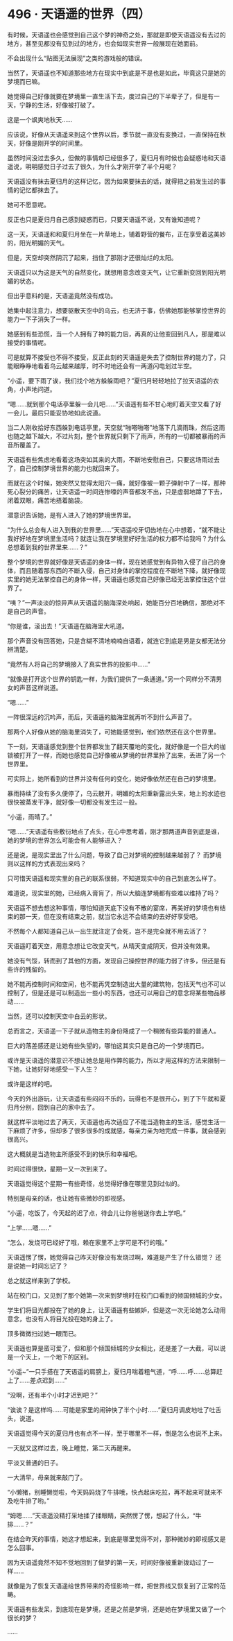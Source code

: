 # 496 · 天语遥的世界（四）

有时候，天语遥也会感觉到自己这个梦的神奇之处，那就是即使天语遥没有去过的地方，甚至见都没有见到过的地方，也会如现实世界一般展现在她面前。

不会出现什么“贴图无法展现”之类的游戏般的错误。

当然了，天语遥也不知道那些地方在现实中到底是不是也是如此，毕竟这只是她的梦境而已嘛。

她觉得自己好像就要在梦境里一直生活下去，度过自己的下半辈子了，但是有一天，宁静的生活，好像被打破了。

这是一个飒爽地秋天……

应该说，好像从天语遥来到这个世界以后，季节就一直没有变换过，一直保持在秋天，好像是刚开学的时间里。

虽然时间没过去多久，但做的事情却已经很多了，夏归月有时候也会疑惑地和天语遥说，明明感觉日子过去了很久，为什么才刚开学了半个月呢？

天语遥没有抹去夏归月的这样记忆，因为如果要抹去的话，就得把之前发生过的事情的记忆都抹去了。

她可不愿意呢。

反正也只是夏归月自己感到疑惑而已，只要天语遥不说，又有谁知道呢？

这一天，天语遥和和夏归月坐在一片草地上，铺着野营的餐布，正在享受着这美妙的，阳光明媚的天气。

但是，天空却突然阴沉了起来，挡住了那刚才还很灿烂的太阳。

天语遥只以为这是天气的自然变化，就想用意念改变天气，让它重新变回到阳光明媚的状态。

但出乎意料的是，天语遥竟然没有成功。

她集中起注意力，想要驱散天空中的乌云，也无济于事，仿佛她那能够掌控世界的能力一下子消失了一样。

她感到有些恐慌，当一个人拥有了神的能力后，再真的让他变回到凡人，那是难以接受的事情呢。

可是就算不接受也不得不接受，反正此刻的天语遥是失去了控制世界的能力了，只能眼睁睁地看着乌云越来越厚，时不时地还会有一两道闪电划过半空。

“小遥，要下雨了诶，我们找个地方躲躲雨吧？”夏归月轻轻地拉了拉天语遥的衣角，小声地问道。

“嗯……就到那个电话亭里躲一会儿吧……”天语遥有些不甘心地盯着天空又看了好一会儿，最后只能妥协地如此说道。

当二人刚收拾好东西躲到电话亭里，天空就“啪嗒啪嗒”地落下几滴雨珠，然后这雨也随之越下越大，不过片刻，整个世界就只剩下了雨声，所有的一切都被暴雨的声音所覆盖了。

天语遥有些焦虑地看着这场突如其来的大雨，不断地安慰自己，只要这场雨过去了，自己控制梦境世界的能力也就回来了。

而就在这个时候，她突然又觉得太阳穴一痛，就好像被一颗子弹射中了一样，那种死心裂分的痛苦，让天语遥一时间连惨嚎的声音都发不出，只是虚弱地蹲了下去，闭着双眼，痛苦地捂着脑袋。

潜意识告诉她，是有人进入了她的梦境世界里。

“为什么总会有人进入到我的世界里……”天语遥咬牙切齿地在心中想着，“就不能让我好好地在梦境里生活吗？就连让我在梦境里好好生活的权力都不给我吗？为什么总想着到我的世界里来……？”

整个梦境的世界就好像是天语遥的身体一样，现在她感觉到有异物入侵了自己的身体，而且随着那东西的不断入侵，自己对身体的掌控程度在不断地下降，就好像现实里的她无法掌控自己的身体一样，天语遥也感觉自己好像已经无法掌控住这个世界了。

“咦？”一声淡淡的惊异声从天语遥的脑海深处响起，她能百分百地确信，那绝对不是自己的声音。

“你是谁，滚出去！”天语遥在脑海里大吼道。

那个声音没有回答她，只是含糊不清地喃喃自语着，就连它到底是男是女都无法分辨清楚。

“竟然有人将自己的梦境接入了真实世界的投影中……”

“就像是打开这个世界的钥匙一样，为我们提供了一条通道。”另一个同样分不清男女的声音这样说道。

“嗯……”

一阵很深远的沉吟声，而后，天语遥的脑海里就再听不到什么声音了。

那两个人好像从她的脑海里消失了，可她能感觉到，他们依然还在这个世界里。

下一刻，天语遥感觉到整个世界都发生了翻天覆地的变化，就好像是一个巨大的枷锁被打开了一样，而她也感觉自己好像被从梦境的世界里拎了出来，丢进了另一个世界里。

可实际上，她所看到的世界并没有任何的变化，她好像依然还在自己的梦境里。

暴雨持续了没有多久便停了，乌云散开，明媚的太阳重新露出头来，地上的水迹也很快被蒸发干净，就好像一切都没有发生过一般。

“小遥，雨晴了。”

“嗯……”天语遥有些敷衍地点了点头，在心中思考着，刚才那两道声音到底是谁，她的梦境的世界怎么可能会有人能够进入？

还是说，是现实里出了什么问题，导致了自己对梦境的控制越来越弱了？
而梦境则以这样的方式表现出来吗？

只可惜天语遥和现实里的自己的联系很弱，不知道现实中的自己到底怎么样了。

难道说，现实里的她，已经病入膏肓了，所以大脑连梦境都有些难以维持了吗？

天语遥不想去想这种事情，哪怕知道天底下没有不散的宴席，再美好的梦境也有结束的那一天，但在没有结束之前，就当它永远不会结束的去好好享受吧。

不然每个人都知道自己从一出生就注定了会死，岂不是完全就不用去活了？

天语遥盯着天空，用意念想让它改变天气，从晴天变成阴天，但并没有效果。

她没有气馁，转而到了其他的方面，发现自己操控世界的能力弱了许多，但还是有些许的残留的。

她不能再控制时间和空间，也不能再凭空制造出大量的建筑物，包括天气也不可以控制了，但是还是可以制造出一些小的东西，也还可以用自己的意念将某些物品移动……

当然，还可以控制天空中白云的形状。

总而言之，天语遥一下子就从造物主的身份降成了一个稍微有些异能的普通人。

巨大的落差感还是让她有些失望的，哪怕这其实只是自己的一个梦境而已。

或许是天语遥的潜意识不想让她总是用作弊的能力，所以才用这样的方法来限制一下她，让她好好地感受一下人生？

或许是这样的吧。

今天的外出游玩，让天语遥有些闷闷不乐的，玩得也不是很开心，到了下午就和夏归月分别，回到自己的家中去了。

就这样平淡地过去了两天，天语遥也再次适应了不能当造物主的生活，感觉生活一下麻烦了许多，但却多了很多很多的成就感，每亲力亲为地完成一件事，就会感到很高兴。

这大概就是当造物主所感受不到的快乐和幸福吧。

时间过得很快，星期一又一次到来了。

天语遥觉得这个星期一有些奇怪，总觉得好像在哪里见到过似的。

特别是母亲的话，也让她有些微妙的即视感。

“小遥，吃饭了，今天起的迟了点，待会儿让你爸爸送你去上学吧。”

“上学……嗯……”

“怎么，发烧可已经好了哦，赖在家里不上学可是不行的哦。”

天语遥愣了愣，她觉得自己昨天好像没有发烧过啊，难道是产生了什么错觉？
还是说她一时间忘记了？

总之就这样来到了学校。

站在校门口，又见到了那个她第一次来到梦境时在校门口看到的倾国倾城的少女。

学生们将目光都投在了她的身上，让天语遥有些嫉妒，但是这一次无论她怎么动用意念，也没有人将目光投在她的身上了。

顶多微微扫过她一眼而已。

天语遥也算是蛮可爱了，但和那个倾国倾城的少女相比，还是差了一大截，可以说是一个天上，一个地下的区别。

“小遥~”一只手搭在了天语遥的肩膀上，夏归月喘着粗气道，“呼……呼……总算赶上了……差点迟到……”

“没啊，还有半个小时才迟到吧？”

“诶诶？是这样吗……可能是家里的闹钟快了半个小时……”夏归月调皮地吐了吐舌头，说道。

天语遥觉得今天的夏归月也有点不一样，至于哪里不一样，倒是怎么也说不上来。

一天就又这样过去，晚上睡觉，第二天再醒来。

平淡又普通的日子。

一大清早，母亲就来敲门了。

“小懒猪，别睡懒觉啦，今天妈妈烧了牛排哦，快点起床吃拉，再不起来可就来不及吃牛排了哟。”

“姆嗯……”天语遥没精打采地揉了揉眼睛，突然愣了愣，想起了什么，“牛排……？”

在结合昨天的事情，她这才想起来，到底是哪里觉得不对，那种微妙的即视感又是怎么回事。

因为天语遥竟然不知不觉地回到了做梦的第一天，时间好像被重新拨动过了一样……

就像是为了恢复天语遥给世界带来的奇怪影响一样，把世界线又恢复到了正常的范畴。

天语遥有些发呆，到底现在是梦境，还是之前是梦境，还是她在梦境里又做了一个很长的梦？

……
